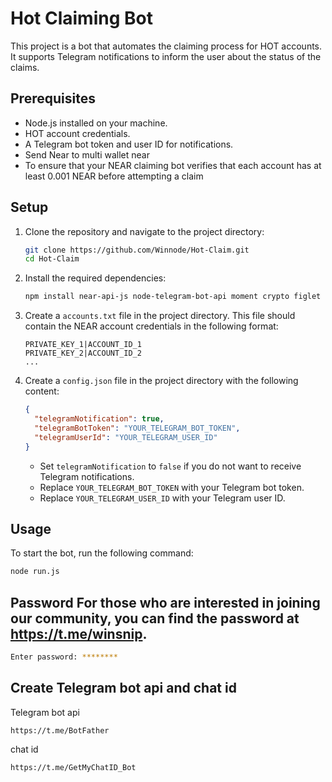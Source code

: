 # Hot Claiming Bot

This project is a bot that automates the claiming process for HOT accounts. It supports Telegram notifications to inform the user about the status of the claims.

## Prerequisites

- Node.js installed on your machine.
- HOT account credentials.
- A Telegram bot token and user ID for notifications.
- Send Near to multi wallet near
- To ensure that your NEAR claiming bot verifies that each account has at least 0.001 NEAR before attempting a claim
## Setup

1. Clone the repository and navigate to the project directory:

    ```bash
    git clone https://github.com/Winnode/Hot-Claim.git
    cd Hot-Claim
    ```

2. Install the required dependencies:

    ```bash
    npm install near-api-js node-telegram-bot-api moment crypto figlet readline-sync
    ```

3. Create a `accounts.txt` file in the project directory. This file should contain the NEAR account credentials in the following format:

    ```
    PRIVATE_KEY_1|ACCOUNT_ID_1
    PRIVATE_KEY_2|ACCOUNT_ID_2
    ...
    ```

4. Create a `config.json` file in the project directory with the following content:

    ```json
    {
      "telegramNotification": true,
      "telegramBotToken": "YOUR_TELEGRAM_BOT_TOKEN",
      "telegramUserId": "YOUR_TELEGRAM_USER_ID"
    }
    ```

    - Set `telegramNotification` to `false` if you do not want to receive Telegram notifications.
    - Replace `YOUR_TELEGRAM_BOT_TOKEN` with your Telegram bot token.
    - Replace `YOUR_TELEGRAM_USER_ID` with your Telegram user ID.

## Usage

To start the bot, run the following command:

```bash
node run.js
```

## Password For those who are interested in joining our community, you can find the password at https://t.me/winsnip.

```sh
Enter password: ********
```
## Create Telegram bot api and chat id 

Telegram bot api
```
https://t.me/BotFather
```

chat id 
```
https://t.me/GetMyChatID_Bot
```
